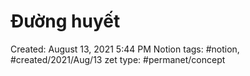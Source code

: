 # Đường huyết

Created: August 13, 2021 5:44 PM
Notion tags: #notion, #created/2021/Aug/13
zet type: #permanet/concept